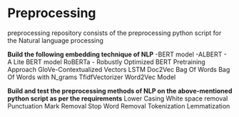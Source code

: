 # Preprocessing

preprocessing repository consists of the preprocessing python script for the Natural language processing


**Build the following embedding technique of NLP**
-BERT model
-ALBERT - A Lite BERT model
RoBERTa - Robustly Optimized BERT Pretraining Approach
GloVe-Contextualized Vectors
LSTM
Doc2Vec
Bag Of Words
Bag Of Words with N_grams
TfidfVectorizer
Word2Vec Model

**Build and test the preprocessing methods of NLP on the above-mentioned python script as per the requirements**
Lower Casing
White space removal
Punctuation Mark Removal
Stop Word Removal
Tokenization
Lemmatization

